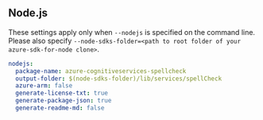 ## Node.js

These settings apply only when `--nodejs` is specified on the command line.
Please also specify `--node-sdks-folder=<path to root folder of your azure-sdk-for-node clone>`.

``` yaml $(nodejs)
nodejs:
  package-name: azure-cognitiveservices-spellcheck
  output-folder: $(node-sdks-folder)/lib/services/spellCheck
  azure-arm: false
  generate-license-txt: true
  generate-package-json: true
  generate-readme-md: false
```
